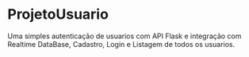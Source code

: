 # ProjetoUsuario

Uma simples autenticação de usuarios com API Flask e integração com Realtime DataBase, Cadastro, Login e Listagem de todos os usuarios.
